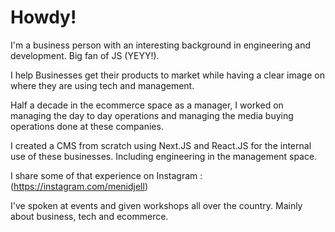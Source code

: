 # Howdy!

I'm a business person with an interesting background in engineering and development. Big fan of JS (YEYY!). 

I help Businesses get their products to market while having a clear image on where they are using tech and management.

Half a decade in the ecommerce space as a manager, I worked on managing the day to day operations and managing the media buying operations done at these companies. 

I created a CMS from scratch using Next.JS and React.JS for the internal use of these businesses. Including engineering in the management space.

I share some of that experience on Instagram : (https://instagram.com/menidjell)

I've spoken at events and given workshops all over the country. Mainly about business, tech and ecommerce. 
